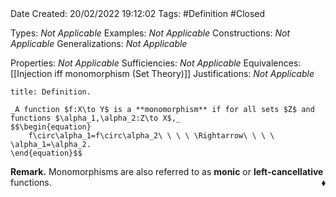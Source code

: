 <br />
<br />

Date Created: 20/02/2022 19:12:02
Tags: #Definition #Closed 

Types: _Not Applicable_
Examples: _Not Applicable_
Constructions: _Not Applicable_
Generalizations: _Not Applicable_

Properties: _Not Applicable_
Sufficiencies: _Not Applicable_
Equivalences: [[Injection iff monomorphism (Set Theory)]]
Justifications: _Not Applicable_

``` ad-Definition
title: Definition.

_A function $f:X\to Y$ is a **monomorphism** if for all sets $Z$ and functions $\alpha_1,\alpha_2:Z\to X$,_
$$\begin{equation}
    f\circ\alpha_1=f\circ\alpha_2\ \ \ \ \Rightarrow\ \ \ \ \alpha_1=\alpha_2.
\end{equation}$$

```

**Remark.** Monomorphisms are also referred to as **monic** or **left-cancellative** functions.<span style="float:right;">$\blacklozenge$</span>
